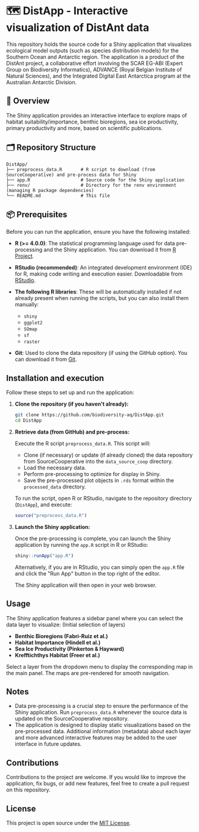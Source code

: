 # 🗺️ DistApp - Interactive visualization of DistAnt data

This repository holds the source code for a Shiny application that visualizes ecological model outputs (such as species distribution models) for the Southern Ocean and Antarctic region. The application is a product of the DistAnt project, a collaborative effort involving the SCAR EG-ABI (Expert Group on Biodiversity Informatics), ADVANCE (Royal Belgian Institute of Natural Sciences), and the Integrated Digital East Antarctica program at the Australian Antarctic Division.

## 🔎 Overview

The Shiny application provides an interactive interface to explore maps of habitat suitability/importance, benthic bioregions, sea ice productivity, primary productivity and more, based on scientific publications.

## 🗂️ Repository Structure
```
DistApp/
├── preprocess_data.R       # R script to download (from SourceCooperative) and pre-process data for Shiny
├── app.R                   # Source code for the Shiny application
├── renv/                   # Directory for the renv environment (managing R package dependencies)
└── README.md               # This file
```

## 📦 Prerequisites

Before you can run the application, ensure you have the following installed:

* **R (>= 4.0.0)**: The statistical programming language used for data pre-processing and the Shiny application. You can download it from [R Project](https://www.r-project.org/).
* **RStudio (recommended)**: An integrated development environment (IDE) for R, making code writing and execution easier. Downloadable from [RStudio](https://rstudio.com/).
* **The following R libraries**: These will be automatically installed if not already present when running the scripts, but you can also install them manually:
    * `shiny`
    * `ggplot2`
    * `SOmap`
    * `sf`
    * `raster`
 
* **Git**: Used to clone the data repository (if using the GitHub option). You can download it from [Git](https://github.com/biodiversity-aq/DistApp.git).

## Installation and execution

Follow these steps to set up and run the application:

1.  **Clone the repository (if you haven't already):**

    ```bash
    git clone https://github.com/biodiversity-aq/DistApp.git
    cd DistApp
    ```

2.  **Retrieve data (from GitHub) and pre-process:**

    Execute the R script `preprocess_data.R`. This script will:
    * Clone (if necessary) or update (if already cloned) the data repository from SourceCooperative into the `data_source_coop` directory.
    * Load the necessary data.
    * Perform pre-processing to optimize for display in Shiny.
    * Save the pre-processed plot objects in `.rds` format within the `processed_data` directory.

    To run the script, open R or RStudio, navigate to the repository directory (`DistApp`), and execute:

    ```R
    source("preprocess_data.R")
    ```

3.  **Launch the Shiny application:**

    Once the pre-processing is complete, you can launch the Shiny application by running the `app.R` script in R or RStudio:

    ```R
    shiny::runApp("app.R")
    ```

    Alternatively, if you are in RStudio, you can simply open the `app.R` file and click the "Run App" button in the top right of the editor.

    The Shiny application will then open in your web browser.

## Usage

The Shiny application features a sidebar panel where you can select the data layer to visualize:
(Initial selection of layers)
* **Benthic Bioregions (Fabri-Ruiz et al.)**
* **Habitat Importance (Hindell et al.)**
* **Sea Ice Productivity (Pinkerton & Hayward)**
* **Krefftichthys Habitat (Freer et al.)**

Select a layer from the dropdown menu to display the corresponding map in the main panel. The maps are pre-rendered for smooth navigation. 

## Notes

* Data pre-processing is a crucial step to ensure the performance of the Shiny application. Run `preprocess_data.R` whenever the source data is updated on the SourceCooperative repository.
* The application is designed to display static visualizations based on the pre-processed data. Additional information (metadata) about each layer and more advanced interactive features may be added to the user interface in future updates.

## Contributions

Contributions to the project are welcome. If you would like to improve the application, fix bugs, or add new features, feel free to create a pull request on this repository.

## License

This project is open source under the [MIT License](https://github.com/biodiversity-aq/DistApp?tab=MIT-1-ov-file).
